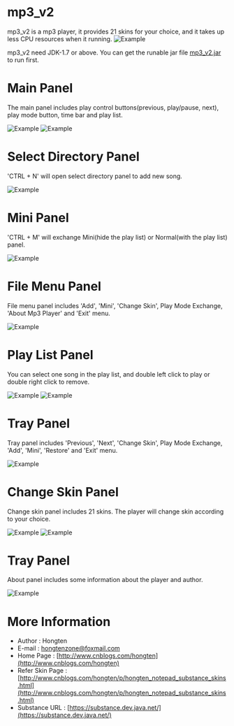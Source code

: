 # mp3_v2

mp3_v2 is a mp3 player, it provides 21 skins for your choice, and it takes up less CPU resources when it running.
![Example](https://github.com/Hongten/mp3_v2/blob/master/image/cpu%20usage.png)

mp3_v2 need JDK-1.7 or above.
You can get the runable jar file [mp3_v2.jar](https://github.com/Hongten/mp3_v2/tree/master/jar/mp3_v2.jar) to run first.

# Main Panel

The main panel includes play control buttons(previous, play/pause, next), play mode button, time bar and play list.

![Example](https://github.com/Hongten/mp3_v2/blob/master/image/main%20panel.png)
![Example](https://github.com/Hongten/mp3_v2/blob/master/image/main%20panel_magmaSkin.png)

# Select Directory Panel

'CTRL + N' will open select directory panel to add new song.

![Example](https://github.com/Hongten/mp3_v2/blob/master/image/select%20directory%20panel.png)

# Mini Panel

'CTRL + M' will exchange Mini(hide the play list) or Normal(with the play list) panel.

![Example](https://github.com/Hongten/mp3_v2/blob/master/image/mini%20panel.png)

# File Menu Panel

File menu panel includes 'Add', 'Mini', 'Change Skin', Play Mode Exchange, 'About Mp3 Player' and 'Exit' menu.

![Example](https://github.com/Hongten/mp3_v2/blob/master/image/file%20menu%20panel.png)


# Play List Panel

You can select one song in the play list, and double left click to play or double right click to remove.

![Example](https://github.com/Hongten/mp3_v2/blob/master/image/play%20list%20panel.png)
![Example](https://github.com/Hongten/mp3_v2/blob/master/image/remove%20panel.png)

# Tray Panel

Tray panel includes 'Previous', 'Next', 'Change Skin', Play Mode Exchange, 'Add', 'Mini', 'Restore' and 'Exit' menu.

![Example](https://github.com/Hongten/mp3_v2/blob/master/image/tray%20panel.png)

# Change Skin Panel

Change skin panel includes 21 skins. The player will change skin according to your choice.

![Example](https://github.com/Hongten/mp3_v2/blob/master/image/change%20skin%20panel.png)
![Example](https://github.com/Hongten/mp3_v2/blob/master/image/change%20skin%20panel_magmaSkin.png)

# Tray Panel

About panel includes some information about the player and author.

![Example](https://github.com/Hongten/mp3_v2/blob/master/image/about%20panel.png)

# More Information

* Author            : Hongten
* E-mail            : [hongtenzone@foxmail.com](mailto:hongtenzone@foxmail.com)
* Home Page         : [http://www.cnblogs.com/hongten](http://www.cnblogs.com/hongten)
* Refer Skin Page   : [http://www.cnblogs.com/hongten/p/hongten_notepad_substance_skins.html](http://www.cnblogs.com/hongten/p/hongten_notepad_substance_skins.html)
* Substance URL     : [https://substance.dev.java.net/](https://substance.dev.java.net/)
